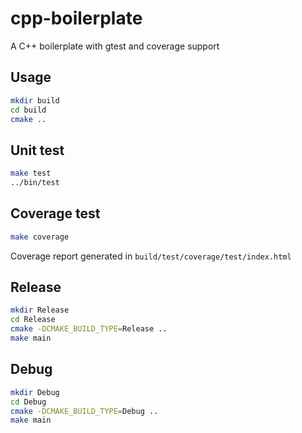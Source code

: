# cpp-boilerplate
A C++ boilerplate with gtest and coverage support

## Usage
```bash
mkdir build
cd build
cmake ..
```
## Unit test
```bash
make test
../bin/test
```

## Coverage test
```bash
make coverage
```
Coverage report generated in `build/test/coverage/test/index.html`

## Release
```bash
mkdir Release
cd Release
cmake -DCMAKE_BUILD_TYPE=Release ..
make main
```

## Debug
```bash
mkdir Debug
cd Debug
cmake -DCMAKE_BUILD_TYPE=Debug ..
make main
```